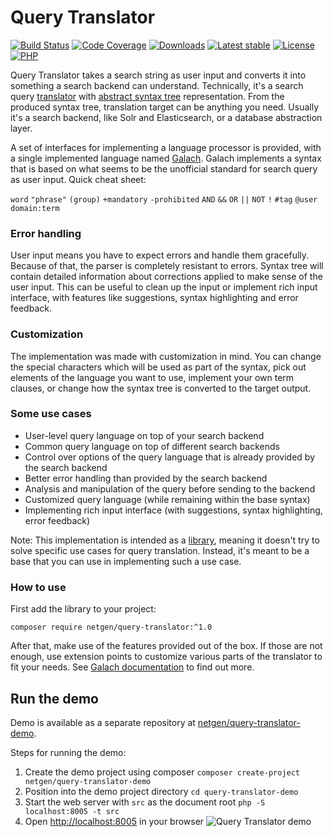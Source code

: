 # Query Translator

[![Build Status](https://img.shields.io/github/actions/workflow/status/netgen/query-translator/tests.yml?branch=master&&style=flat-square)](https://github.com/netgen/query-translator/actions?query=workflow%3ATests)
[![Code Coverage](https://img.shields.io/codecov/c/github/netgen/query-translator.svg?style=flat-square)](https://codecov.io/gh/netgen/query-translator)
[![Downloads](https://img.shields.io/packagist/dt/netgen/query-translator.svg?style=flat-square)](https://packagist.org/packages/netgen/query-translator)
[![Latest stable](https://img.shields.io/packagist/v/netgen/query-translator.svg?style=flat-square)](https://packagist.org/packages/netgen/query-translator)
[![License](https://img.shields.io/packagist/l/netgen/query-translator.svg?style=flat-square)](https://packagist.org/packages/netgen/query-translator)
[![PHP](https://img.shields.io/badge/php-%3E%3D%205.6-8892BF.svg?style=flat-square)](https://secure.php.net/)

Query Translator takes a search string as user input and converts it into something a search backend
can understand. Technically, it's a search query
[translator](https://en.wikipedia.org/wiki/Translator_(computing)) with
[abstract syntax tree](https://en.wikipedia.org/wiki/Abstract_syntax_tree) representation. From the
produced syntax tree, translation target can be anything you need. Usually it's a search backend,
like Solr and Elasticsearch, or a database abstraction layer.

A set of interfaces for implementing a language processor is provided, with a single implemented
language named [Galach](lib/Languages/Galach). Galach implements a syntax that is based on what
seems to be the unofficial standard for search query as user input. Quick cheat sheet:

`word` `"phrase"` `(group)` `+mandatory` `-prohibited` `AND` `&&` `OR` `||` `NOT` `!` `#tag` `@user`
`domain:term`

### Error handling

User input means you have to expect errors and handle them gracefully. Because of that, the parser
is completely resistant to errors. Syntax tree will contain detailed information about corrections
applied to make sense of the user input. This can be useful to clean up the input or implement rich
input interface, with features like suggestions, syntax highlighting and error feedback.

### Customization

The implementation was made with customization in mind. You can change the special characters which
will be used as part of the syntax, pick out elements of the language you want to use, implement
your own term clauses, or change how the syntax tree is converted to the target output.

### Some use cases

- User-level query language on top of your search backend
- Common query language on top of different search backends
- Control over options of the query language that is already provided by the search backend
- Better error handling than provided by the search backend
- Analysis and manipulation of the query before sending to the backend
- Customized query language (while remaining within the base syntax)
- Implementing rich input interface (with suggestions, syntax highlighting, error feedback)

Note: This implementation is intended as a
[library](https://en.wikipedia.org/wiki/Library_(computing)), meaning it doesn't try to solve
specific use cases for query translation. Instead, it's meant to be a base that you can use in
implementing such a use case.

### How to use

First add the library to your project:

```
composer require netgen/query-translator:^1.0
```

After that, make use of the features provided out of the box. If those are not enough, use extension
points to customize various parts of the translator to fit your needs. See
[Galach documentation](lib/Languages/Galach) to find out more.

## Run the demo

Demo is available as a separate repository at [netgen/query-translator-demo](https://github.com/netgen/query-translator-demo).

Steps for running the demo:

1. Create the demo project using composer `composer create-project netgen/query-translator-demo`
2. Position into the demo project directory `cd query-translator-demo`
3. Start the web server with `src` as the document root `php -S localhost:8005 -t src`
4. Open [http://localhost:8005](http://localhost:8005) in your browser ![Query Translator demo](https://raw.githubusercontent.com/netgen/query-translator-demo/master/src/animation.gif)
